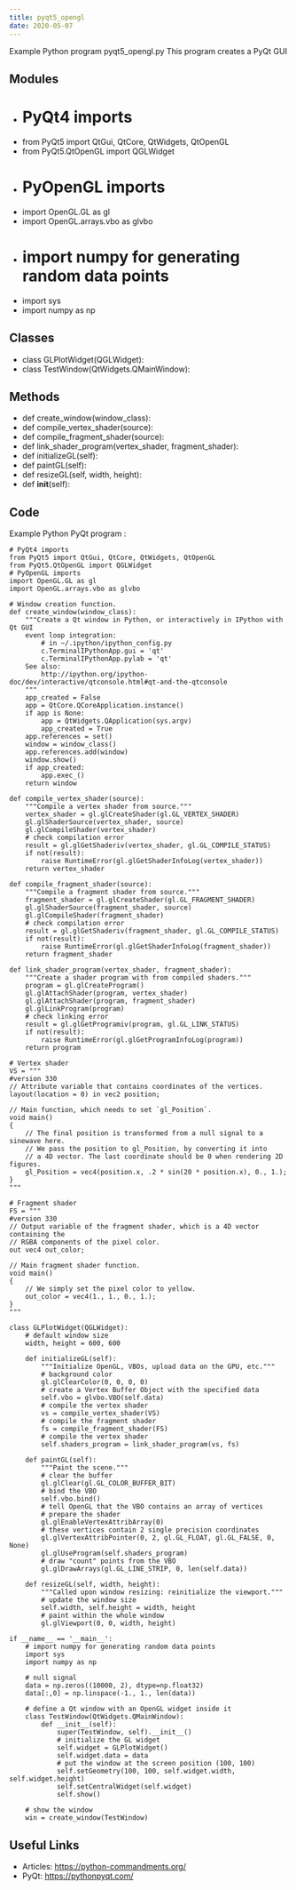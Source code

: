 ```yaml
---
title: pyqt5_opengl
date: 2020-05-07
---
```

Example Python program pyqt5_opengl.py
This program creates a PyQt GUI

## Modules

* # PyQt4 imports
* from PyQt5 import QtGui, QtCore, QtWidgets, QtOpenGL
* from PyQt5.QtOpenGL import QGLWidget
* # PyOpenGL imports
* import OpenGL.GL as gl
* import OpenGL.arrays.vbo as glvbo
* # import numpy for generating random data points
* import sys
* import numpy as np

## Classes

* class GLPlotWidget(QGLWidget):
* class TestWindow(QtWidgets.QMainWindow):

## Methods

* def create_window(window_class):
* def compile_vertex_shader(source):
* def compile_fragment_shader(source):
* def link_shader_program(vertex_shader, fragment_shader):
* def initializeGL(self):
* def paintGL(self):
* def resizeGL(self, width, height):
* def __init__(self):

## Code

Example Python PyQt program :

    # PyQt4 imports
    from PyQt5 import QtGui, QtCore, QtWidgets, QtOpenGL
    from PyQt5.QtOpenGL import QGLWidget
    # PyOpenGL imports
    import OpenGL.GL as gl
    import OpenGL.arrays.vbo as glvbo
    
    # Window creation function.
    def create_window(window_class):
        """Create a Qt window in Python, or interactively in IPython with Qt GUI
        event loop integration:
            # in ~/.ipython/ipython_config.py
            c.TerminalIPythonApp.gui = 'qt'
            c.TerminalIPythonApp.pylab = 'qt'
        See also:
            http://ipython.org/ipython-doc/dev/interactive/qtconsole.html#qt-and-the-qtconsole
        """
        app_created = False
        app = QtCore.QCoreApplication.instance()
        if app is None:
            app = QtWidgets.QApplication(sys.argv)
            app_created = True
        app.references = set()
        window = window_class()
        app.references.add(window)
        window.show()
        if app_created:
            app.exec_()
        return window
    
    def compile_vertex_shader(source):
        """Compile a vertex shader from source."""
        vertex_shader = gl.glCreateShader(gl.GL_VERTEX_SHADER)
        gl.glShaderSource(vertex_shader, source)
        gl.glCompileShader(vertex_shader)
        # check compilation error
        result = gl.glGetShaderiv(vertex_shader, gl.GL_COMPILE_STATUS)
        if not(result):
            raise RuntimeError(gl.glGetShaderInfoLog(vertex_shader))
        return vertex_shader
    
    def compile_fragment_shader(source):
        """Compile a fragment shader from source."""
        fragment_shader = gl.glCreateShader(gl.GL_FRAGMENT_SHADER)
        gl.glShaderSource(fragment_shader, source)
        gl.glCompileShader(fragment_shader)
        # check compilation error
        result = gl.glGetShaderiv(fragment_shader, gl.GL_COMPILE_STATUS)
        if not(result):
            raise RuntimeError(gl.glGetShaderInfoLog(fragment_shader))
        return fragment_shader
    
    def link_shader_program(vertex_shader, fragment_shader):
        """Create a shader program with from compiled shaders."""
        program = gl.glCreateProgram()
        gl.glAttachShader(program, vertex_shader)
        gl.glAttachShader(program, fragment_shader)
        gl.glLinkProgram(program)
        # check linking error
        result = gl.glGetProgramiv(program, gl.GL_LINK_STATUS)
        if not(result):
            raise RuntimeError(gl.glGetProgramInfoLog(program))
        return program
    
    # Vertex shader
    VS = """
    #version 330
    // Attribute variable that contains coordinates of the vertices.
    layout(location = 0) in vec2 position;
    
    // Main function, which needs to set `gl_Position`.
    void main()
    {
        // The final position is transformed from a null signal to a sinewave here.
        // We pass the position to gl_Position, by converting it into
        // a 4D vector. The last coordinate should be 0 when rendering 2D figures.
        gl_Position = vec4(position.x, .2 * sin(20 * position.x), 0., 1.);
    }
    """
    
    # Fragment shader
    FS = """
    #version 330
    // Output variable of the fragment shader, which is a 4D vector containing the
    // RGBA components of the pixel color.
    out vec4 out_color;
    
    // Main fragment shader function.
    void main()
    {
        // We simply set the pixel color to yellow.
        out_color = vec4(1., 1., 0., 1.);
    }
    """
    
    class GLPlotWidget(QGLWidget):
        # default window size
        width, height = 600, 600
    
        def initializeGL(self):
            """Initialize OpenGL, VBOs, upload data on the GPU, etc."""
            # background color
            gl.glClearColor(0, 0, 0, 0)
            # create a Vertex Buffer Object with the specified data
            self.vbo = glvbo.VBO(self.data)
            # compile the vertex shader
            vs = compile_vertex_shader(VS)
            # compile the fragment shader
            fs = compile_fragment_shader(FS)
            # compile the vertex shader
            self.shaders_program = link_shader_program(vs, fs)
    
        def paintGL(self):
            """Paint the scene."""
            # clear the buffer
            gl.glClear(gl.GL_COLOR_BUFFER_BIT)
            # bind the VBO
            self.vbo.bind()
            # tell OpenGL that the VBO contains an array of vertices
            # prepare the shader
            gl.glEnableVertexAttribArray(0)
            # these vertices contain 2 single precision coordinates
            gl.glVertexAttribPointer(0, 2, gl.GL_FLOAT, gl.GL_FALSE, 0, None)
            gl.glUseProgram(self.shaders_program)
            # draw "count" points from the VBO
            gl.glDrawArrays(gl.GL_LINE_STRIP, 0, len(self.data))
    
        def resizeGL(self, width, height):
            """Called upon window resizing: reinitialize the viewport."""
            # update the window size
            self.width, self.height = width, height
            # paint within the whole window
            gl.glViewport(0, 0, width, height)
    
    if __name__ == '__main__':
        # import numpy for generating random data points
        import sys
        import numpy as np
    
        # null signal
        data = np.zeros((10000, 2), dtype=np.float32)
        data[:,0] = np.linspace(-1., 1., len(data))
    
        # define a Qt window with an OpenGL widget inside it
        class TestWindow(QtWidgets.QMainWindow):
            def __init__(self):
                super(TestWindow, self).__init__()
                # initialize the GL widget
                self.widget = GLPlotWidget()
                self.widget.data = data
                # put the window at the screen position (100, 100)
                self.setGeometry(100, 100, self.widget.width, self.widget.height)
                self.setCentralWidget(self.widget)
                self.show()
    
        # show the window
        win = create_window(TestWindow)

## Useful Links

- Articles: https://python-commandments.org/
- PyQt: https://pythonpyqt.com/
